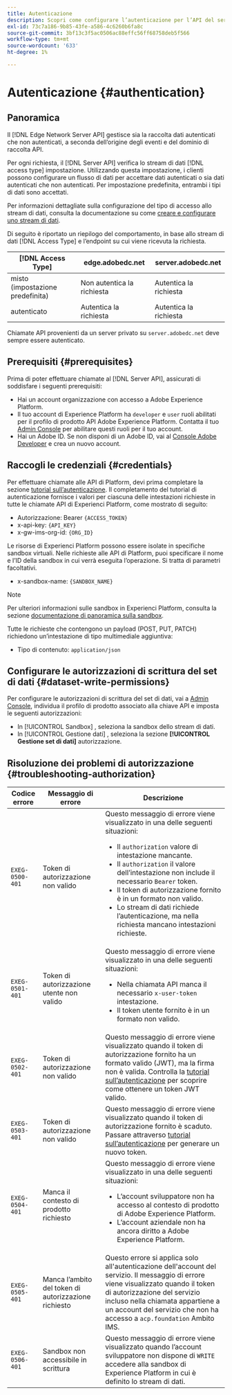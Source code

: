 ```yaml
---
title: Autenticazione
description: Scopri come configurare l’autenticazione per l’API del server di rete Edge di Adobe Experience Platform.
exl-id: 73c7a186-9b85-43fe-a586-4c6260b6fa8c
source-git-commit: 3bf13c3f5ac0506ac88effc56ff68758deb5f566
workflow-type: tm+mt
source-wordcount: '633'
ht-degree: 1%

---
```


# Autenticazione {#authentication}

## Panoramica

Il [!DNL Edge Network Server API] gestisce sia la raccolta dati autenticati che non autenticati, a seconda dell’origine degli eventi e del dominio di raccolta API.

Per ogni richiesta, il [!DNL Server API] verifica lo stream di dati [!DNL access type] impostazione. Utilizzando questa impostazione, i clienti possono configurare un flusso di dati per accettare dati autenticati o sia dati autenticati che non autenticati. Per impostazione predefinita, entrambi i tipi di dati sono accettati.

Per informazioni dettagliate sulla configurazione del tipo di accesso allo stream di dati, consulta la documentazione su come [creare e configurare uno stream di dati](../datastreams/overview.md#create).

Di seguito è riportato un riepilogo del comportamento, in base allo stream di dati [!DNL Access Type] e l’endpoint su cui viene ricevuta la richiesta.

| [!DNL Access Type] | edge.adobedc.net | server.adobedc.net |
|-----------------|-------------------------------|-----------------------|
| misto (impostazione predefinita) | Non autentica la richiesta | Autentica la richiesta |
| autenticato | Autentica la richiesta | Autentica la richiesta |

Chiamate API provenienti da un server privato su `server.adobedc.net` deve sempre essere autenticato.

## Prerequisiti {#prerequisites}

Prima di poter effettuare chiamate al [!DNL Server API], assicurati di soddisfare i seguenti prerequisiti:

* Hai un account organizzazione con accesso a Adobe Experience Platform.
* Il tuo account di Experience Platform ha `developer` e `user` ruoli abilitati per il profilo di prodotto API Adobe Experience Platform. Contatta il tuo [Admin Console](../access-control/home.md) per abilitare questi ruoli per il tuo account.
* Hai un Adobe ID. Se non disponi di un Adobe ID, vai al [Console Adobe Developer](https://developer.adobe.com/console) e crea un nuovo account.

## Raccogli le credenziali {#credentials}

Per effettuare chiamate alle API di Platform, devi prima completare la sezione [tutorial sull’autenticazione](../landing/api-authentication.md). Il completamento del tutorial di autenticazione fornisce i valori per ciascuna delle intestazioni richieste in tutte le chiamate API di Experienci Platform, come mostrato di seguito:

* Autorizzazione: Bearer `{ACCESS_TOKEN}`
* x-api-key: `{API_KEY}`
* x-gw-ims-org-id: `{ORG_ID}`

Le risorse di Experienci Platform possono essere isolate in specifiche sandbox virtuali. Nelle richieste alle API di Platform, puoi specificare il nome e l’ID della sandbox in cui verrà eseguita l’operazione. Si tratta di parametri facoltativi.

* x-sandbox-name: `{SANDBOX_NAME}`

>[!NOTE]
>
>Per ulteriori informazioni sulle sandbox in Experienci Platform, consulta la sezione [documentazione di panoramica sulla sandbox](../sandboxes/home.md).

Tutte le richieste che contengono un payload (POST, PUT, PATCH) richiedono un’intestazione di tipo multimediale aggiuntiva:

* Tipo di contenuto: `application/json`

## Configurare le autorizzazioni di scrittura del set di dati {#dataset-write-permissions}

Per configurare le autorizzazioni di scrittura del set di dati, vai a [Admin Console](https://adminconsole.adobe.com), individua il profilo di prodotto associato alla chiave API e imposta le seguenti autorizzazioni:

* In [!UICONTROL Sandbox] , seleziona la sandbox dello stream di dati.
* In [!UICONTROL Gestione dati] , seleziona la sezione **[!UICONTROL Gestione set di dati]** autorizzazione.

## Risoluzione dei problemi di autorizzazione {#troubleshooting-authorization}

| Codice errore | Messaggio di errore | Descrizione |
| --- | --- | --- |
| `EXEG-0500-401` | Token di autorizzazione non valido | Questo messaggio di errore viene visualizzato in una delle seguenti situazioni:  <ul><li>Il `authorization` valore di intestazione mancante.</li><li>Il `authorization` il valore dell’intestazione non include il necessario `Bearer` token.</li><li>Il token di autorizzazione fornito è in un formato non valido.</li><li>Lo stream di dati richiede l’autenticazione, ma nella richiesta mancano intestazioni richieste.</li></ul> |
| `EXEG-0501-401` | Token di autorizzazione utente non valido | Questo messaggio di errore viene visualizzato in una delle seguenti situazioni: <ul><li>Nella chiamata API manca il necessario `x-user-token` intestazione.</li><li>Il token utente fornito è in un formato non valido.</li></ul> |
| `EXEG-0502-401` | Token di autorizzazione non valido | Questo messaggio di errore viene visualizzato quando il token di autorizzazione fornito ha un formato valido (JWT), ma la firma non è valida. Controlla la [tutorial sull’autenticazione](../landing/api-authentication.md) per scoprire come ottenere un token JWT valido. |
| `EXEG-0503-401` | Token di autorizzazione non valido | Questo messaggio di errore viene visualizzato quando il token di autorizzazione fornito è scaduto. Passare attraverso [tutorial sull’autenticazione](../landing/api-authentication.md) per generare un nuovo token. |
| `EXEG-0504-401` | Manca il contesto di prodotto richiesto | Questo messaggio di errore viene visualizzato in una delle seguenti situazioni:  <ul><li>L’account sviluppatore non ha accesso al contesto di prodotto di Adobe Experience Platform.</li><li>L’account aziendale non ha ancora diritto a Adobe Experience Platform.</li></ul> |
| `EXEG-0505-401` | Manca l’ambito del token di autorizzazione richiesto | Questo errore si applica solo all&#39;autenticazione dell&#39;account del servizio. Il messaggio di errore viene visualizzato quando il token di autorizzazione del servizio incluso nella chiamata appartiene a un account del servizio che non ha accesso a `acp.foundation` Ambito IMS. |
| `EXEG-0506-401` | Sandbox non accessibile in scrittura | Questo messaggio di errore viene visualizzato quando l’account sviluppatore non dispone di `WRITE` accedere alla sandbox di Experience Platform in cui è definito lo stream di dati. |
